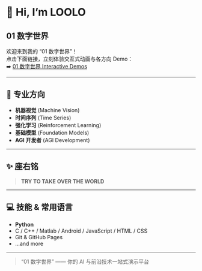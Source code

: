 # 👋 Hi, I’m LOOLO

## 01 数字世界  
欢迎来到我的 “01 数字世界”！  
点击下面链接，立刻体验交互式动画与各方向 Demo：  
➡️ [01 数字世界 Interactive Demos](https://luoolu.github.io)

---

## 🚀 专业方向 
- **机器视觉** (Machine Vision)  
- **时间序列** (Time Series)  
- **强化学习** (Reinforcement Learning)  
- **基础模型** (Foundation Models)  
- **AGI 开发者** (AGI Development)

---

## ✨ 座右铭  
> **TRY TO TAKE OVER THE WORLD**

---

## 💻 技能 & 常用语言  
- **Python**  
- C / C++ / Matlab / Android / JavaScript / HTML / CSS  
- Git & GitHub Pages  
- …and more

---

> “01 数字世界” —— 你的 AI 与前沿技术一站式演示平台  
